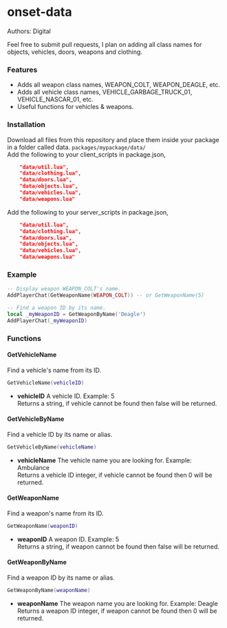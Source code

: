 # onset-data
Authors: Digital

Feel free to submit pull requests, I plan on adding all class names for objects, vehicles, doors, weapons and clothing.

### Features
* Adds all weapon class names, WEAPON_COLT, WEAPON_DEAGLE, etc.
* Adds all vehicle class names, VEHICLE_GARBAGE_TRUCK_01, VEHICLE_NASCAR_01, etc.
* Useful functions for vehicles & weapons.

### Installation
Download all files from this repository and place them inside your package in a folder called data.
```packages/mypackage/data/```<br />
Add the following to your client_scripts in package.json,
```json
    "data/util.lua",
    "data/clothing.lua",
    "data/doors.lua",
    "data/objects.lua",
    "data/vehicles.lua",
    "data/weapons.lua"
```
Add the following to your server_scripts in package.json,
```json
    "data/util.lua",
    "data/clothing.lua",
    "data/doors.lua",
    "data/objects.lua",
    "data/vehicles.lua",
    "data/weapons.lua"
```

### Example
```lua
-- Display weapon WEAPON_COLT's name.
AddPlayerChat(GetWeaponName(WEAPON_COLT)) -- or GetWeaponName(5)

-- Find a weapon ID by its name.
local _myWeaponID = GetWeaponByName('Deagle')
AddPlayerChat(_myWeaponID)
```

### Functions
#### GetVehicleName
Find a vehicle's name from its ID.
```lua
GetVehicleName(vehicleID)
```
* **vehicleID** A vehicle ID. Example: 5
<br />Returns a string, if vehicle cannot be found then false will be returned.

#### GetVehicleByName
Find a vehicle ID by its name or alias.
```lua
GetVehicleByName(vehicleName)
```
* **vehicleName** The vehicle name you are looking for. Example: Ambulance
<br />Returns a vehicle ID integer, if vehicle cannot be found then 0 will be returned.

#### GetWeaponName
Find a weapon's name from its ID.
```lua
GetWeaponName(weaponID)
```
* **weaponID** A weapon ID. Example: 5
<br />Returns a string, if weapon cannot be found then false will be returned.

#### GetWeaponByName
Find a weapon ID by its name or alias.
```lua
GetWeaponByName(weaponName)
```
* **weaponName** The weapon name you are looking for. Example: Deagle
<br />Returns a weapon ID integer, if weapon cannot be found then 0 will be returned.
